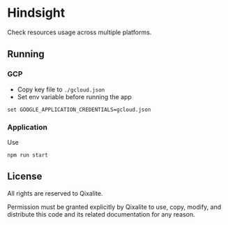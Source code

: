 # Hindsight

Check resources usage across multiple platforms.

## Running

### GCP

- Copy key file to `./gcloud.json`
- Set env variable before running the app
```shell
set GOOGLE_APPLICATION_CREDENTIALS=gcloud.json
```

### Application

Use
```shell
npm run start
```

## License
All rights are reserved to Qixalite.

Permission must be granted explicitly by Qixalite to use, copy, modify, and distribute this code and its related documentation for any reason.